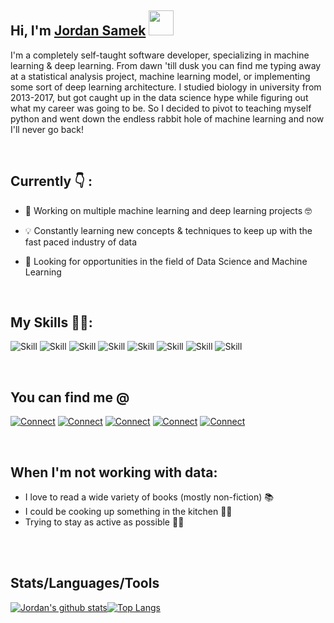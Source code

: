 ## Hi, I'm [Jordan Samek](https://js3lliott.github.io/) <img src="https://raw.githubusercontent.com/syedareehaquasar/syedareehaquasar/master/gifs/Hi.gif" width="40" height="40" />

I'm a completely self-taught software developer, specializing in machine learning & deep learning. From dawn 'till dusk you can find me typing away at a statistical analysis project, machine learning model, or implementing some sort of deep learning architecture. I studied biology in university from 2013-2017, but got caught up in the data science hype while figuring out what my career was going to be. So I decided to pivot to teaching myself python and went down the endless rabbit hole of machine learning and now I'll never go back!

<!--
**js3lliott/js3lliott** is a ✨ _special_ ✨ repository because its `README.md` (this file) appears on your GitHub profile.

Here are some ideas to get you started:

- 🔭 I’m currently working on ...
- 😄 Pronouns: ...
- ⚡ Fun fact: ...
-->

<br>

## Currently 👇 :

- 🌱 Working on multiple machine learning and deep learning projects 🤓

- 💡 Constantly learning new concepts & techniques to keep up with the fast paced industry of data

- 👀 Looking for opportunities in the field of Data Science and Machine Learning
<br>

## My Skills 👨‍💻:
![Skill](https://img.shields.io/badge/python%20-%2320232a.svg?&style=for-the-badge&logo=python&logoColor=%2361DAFB)
![Skill](https://img.shields.io/badge/pytorch-f94144?logo=pytorch&logoColor=white&style=for-the-badge)
![Skill](https://img.shields.io/badge/tensorflow-ff4800?logo=tensorflow&logoColor=white&style=for-the-badge)
![Skill](https://img.shields.io/badge/pandas-%23316192.svg?&style=for-the-badge&logo=pandas&logoColor=white)
![Skill](https://img.shields.io/badge/numpy-6495ED?logo=numpy&logoColor=white&style=for-the-badge)
![Skill](https://img.shields.io/badge/scikit%20learn-ff9f1c?logo=scikit-learn&logoColor=white&style=for-the-badge)
![Skill](https://img.shields.io/badge/Git-F05032?style=for-the-badge&logo=git&logoColor=white)
![Skill](https://img.shields.io/badge/sql%20-%236DB33F.svg?&style=for-the-badge&logo=sql&logoColor=white)

<!-- <img align="left" alt="pytorch" src="https://img.shields.io/badge/pytorch-f94144?logo=pytorch&logoColor=white&style=for-the-badge"/>
<img align="left" alt="tensorflow" src="https://img.shields.io/badge/tensorflow-ff4800?logo=tensorflow&logoColor=white&style=for-the-badge"/>
<img align="left" alt="pandas" src="https://img.shields.io/badge/pandas-%23316192.svg?&style=for-the-badge&logo=pandas&logoColor=white"/>
<img align="left" alt="numpy" src="https://img.shields.io/badge/numpy-6495ED?logo=numpy&logoColor=white&style=for-the-badge"/>
<img align="left" alt="scikit-learn" src="https://img.shields.io/badge/scikit%20learn-ff9f1c?logo=scikit-learn&logoColor=white&style=for-the-badge"/>
<img align="left" alt="sql" src="https://img.shields.io/badge/sql%20-%236DB33F.svg?&style=for-the-badge&logo=sql&logoColor=white"/> -->

<br>



## You can find me **@**
[![Connect](https://img.shields.io/badge/kaggle-%231877F2.svg?&style=for-the-badge&logo=kaggle&logoColor=white)](https://www.kaggle.com/jordansamek)
[![Connect](https://img.shields.io/badge/linkedin-%230077B5.svg?&style=for-the-badge&logo=linkedin&logoColor=white)](https://www.linkedin.com/in/jordan-samek/)
[![Connect](https://img.shields.io/badge/stack%20overflow-FE7A16?logo=stack-overflow&logoColor=white&style=for-the-badge)](https://stackoverflow.com/users/9242747/elliott)
[![Connect](https://img.shields.io/badge/github-%2312100E.svg?&style=for-the-badge&logo=github&logoColor=white)](https://github.com/js3lliott)
[![Connect](https://img.shields.io/badge/twitter-%231DA1F2.svg?&style=for-the-badge&logo=twitter&logoColor=white)](https://twitter.com/samekjordan)

<!-- [<img align="left" alt="linked-in" src="https://img.shields.io/badge/linkedin-%230077B5.svg?&style=for-the-badge&logo=linkedin&logoColor=white" />](https://www.linkedin.com/in/jordan-samek/)
[<img align="left" alt="github" src="https://img.shields.io/badge/github-%2312100E.svg?&style=for-the-badge&logo=github&logoColor=white" />](https://github.com/js3lliott)
[<img align="left" alt="stack-overflow" src="https://img.shields.io/badge/stack%20overflow-FE7A16?logo=stack-overflow&logoColor=white&style=for-the-badge" />](https://stackoverflow.com/users/9242747/elliott)
[<img align="left" alt="facebook" src="https://img.shields.io/badge/facebook-%231877F2.svg?&style=for-the-badge&logo=facebook&logoColor=white" />](https://www.facebook.com/jordan.samek)
[<img align="left" alt="twitter" src="https://img.shields.io/badge/twitter-%231DA1F2.svg?&style=for-the-badge&logo=twitter&logoColor=white" />](https://twitter.com/samekjordan) -->
<br>


## When I'm not working with data:
- I love to read a wide variety of books (mostly non-fiction) 📚 
- I could be cooking up something in the kitchen 👨‍🍳 
- Trying to stay as active as possible 🏋️‍♂️  

<br>
<br>

## Stats/Languages/Tools
[![Jordan's github stats](https://github-readme-stats.vercel.app/api?username=js3lliott&show_icons=true&theme=gotham)](https://github.com/js3lliott/github-readme-stats)[![Top Langs](https://github-readme-stats.vercel.app/api/top-langs/?username=js3lliott&theme=gotham&layout=compact)](https://github.com/anuraghazra/github-readme-stats)
